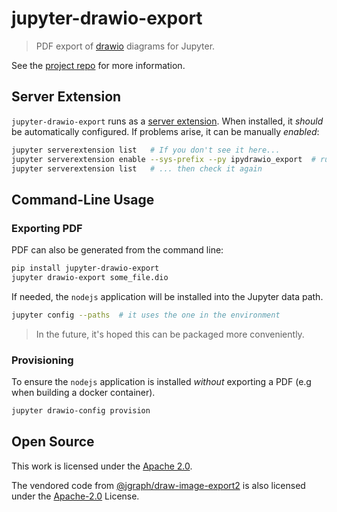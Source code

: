 # jupyter-drawio-export

> PDF export of [drawio](https://www.diagrams.net) diagrams for Jupyter.

See the [project repo](https://github.com/deathbeds/ipydrawio) for more
information.

## Server Extension

`jupyter-drawio-export` runs as a [server extension][serverext]. When installed,
it _should_ be automatically configured. If problems arise, it can be manually
_enabled_:

```bash
jupyter serverextension list   # If you don't see it here...
jupyter serverextension enable --sys-prefix --py ipydrawio_export  # run this...
jupyter serverextension list   # ... then check it again
```

## Command-Line Usage

### Exporting PDF

PDF can also be generated from the command line:

```bash
pip install jupyter-drawio-export
jupyter drawio-export some_file.dio
```

If needed, the `nodejs` application will be installed into the Jupyter data
path.

```bash
jupyter config --paths  # it uses the one in the environment
```

> In the future, it's hoped this can be packaged more conveniently.

### Provisioning

To ensure the `nodejs` application is installed _without_ exporting a PDF (e.g
when building a docker container).

```bash
jupyter drawio-config provision
```

## Open Source

This work is licensed under the [Apache 2.0](./LICENSE.txt).

The vendored code from
[@jgraph/draw-image-export2](https://github.com/jgraph/draw-image-export2) is
also licensed under the [Apache-2.0](./vendor/draw-image-export2/LICENSE)
License.

[serverext]:
  https://jupyter-notebook.readthedocs.io/en/stable/examples/Notebook/Distributing%20Jupyter%20Extensions%20as%20Python%20Packages.html
